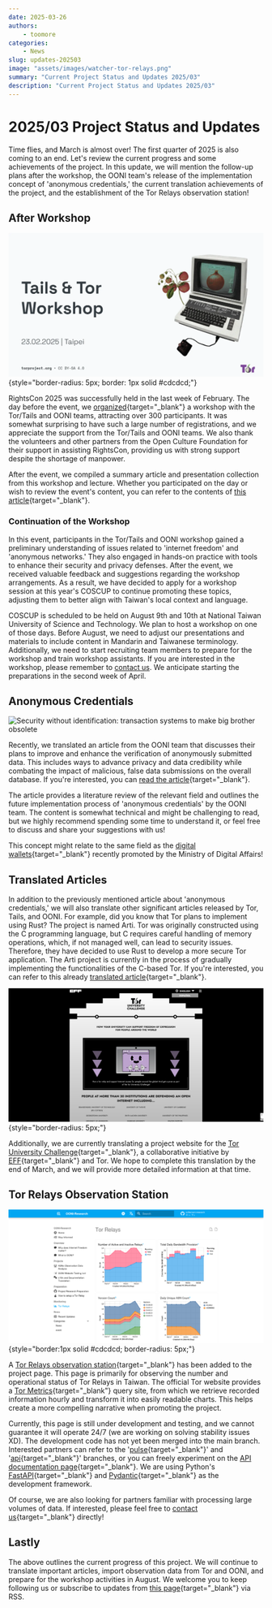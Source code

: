 ```yaml
---
date: 2025-03-26
authors:
    - toomore
categories:
    - News
slug: updates-202503
image: "assets/images/watcher-tor-relays.png"
summary: "Current Project Status and Updates 2025/03"
description: "Current Project Status and Updates 2025/03"
---
```

# 2025/03 Project Status and Updates

Time flies, and March is almost over! The first quarter of 2025 is also coming to an end. Let's review the current progress and some achievements of the project. In this update, we will mention the follow-up plans after the workshop, the OONI team's release of the implementation concept of 'anonymous credentials,' the current translation achievements of the project, and the establishment of the Tor Relays observation station!

<!-- more -->

## After Workshop

![](./assets/images/tor-tails-workshop-slide.webp){style="border-radius: 5px; border: 1px solid #cdcdcd;"}

RightsCon 2025 was successfully held in the last week of February. The day before the event, we [organized](./rightscon25-pre-event.md){target="_blank"} a workshop with the Tor/Tails and OONI teams, attracting over 300 participants. It was somewhat surprising to have such a large number of registrations, and we appreciate the support from the Tor/Tails and OONI teams. We also thank the volunteers and other partners from the Open Culture Foundation for their support in assisting RightsCon, providing us with strong support despite the shortage of manpower.

After the event, we compiled a summary article and presentation collection from this workshop and lecture. Whether you participated on the day or wish to review the event's content, you can refer to the contents of [this article](./rightscon25-tor-tails-ooni-after.md){target="_blank"}.

### Continuation of the Workshop

In this event, participants in the Tor/Tails and OONI workshop gained a preliminary understanding of issues related to 'internet freedom' and 'anonymous networks.' They also engaged in hands-on practice with tools to enhance their security and privacy defenses. After the event, we received valuable feedback and suggestions regarding the workshop arrangements. As a result, we have decided to apply for a workshop session at this year's COSCUP to continue promoting these topics, adjusting them to better align with Taiwan's local context and language.

COSCUP is scheduled to be held on August 9th and 10th at National Taiwan University of Science and Technology. We plan to host a workshop on one of those days. Before August, we need to adjust our presentations and materials to include content in Mandarin and Taiwanese terminology. Additionally, we need to start recruiting team members to prepare for the workshop and train workshop assistants. If you are interested in the workshop, please remember to [contact us](../../contact.md). We anticipate starting the preparations in the second week of April.

## Anonymous Credentials

![Security without identification: transaction systems to make big brother obsolete](https://ooni.org/post/2025-probe-security-without-identification/images/chaum.png)

Recently, we translated an article from the OONI team that discusses their plans to improve and enhance the verification of anonymously submitted data. This includes ways to advance privacy and data credibility while combating the impact of malicious, false data submissions on the overall database. If you're interested, you can [read the article](https://anoni.net/docs/blog/2025/03/2025-probe-security-without-identification/){target="_blank"}.

The article provides a literature review of the relevant field and outlines the future implementation process of 'anonymous credentials' by the OONI team. The content is somewhat technical and might be challenging to read, but we highly recommend spending some time to understand it, or feel free to discuss and share your suggestions with us!

This concept might relate to the same field as the [digital wallets](https://wallet.gov.tw/){target="_blank"} recently promoted by the Ministry of Digital Affairs!

## Translated Articles

In addition to the previously mentioned article about 'anonymous credentials,' we will also translate other significant articles released by Tor, Tails, and OONI. For example, did you know that Tor plans to implement using Rust? The project is named Arti. Tor was originally constructed using the C programming language, but C requires careful handling of memory operations, which, if not managed well, can lead to security issues. Therefore, they have decided to use Rust to develop a more secure Tor application. The Arti project is currently in the process of gradually implementing the functionalities of the C-based Tor. If you're interested, you can refer to this already [translated article](https://anoni.net/docs/blog/2025/03/arti_1_4_1_released/){target="_blank"}.

![EFF, Tor University](./assets/images/eff-tor-university.png){style="border-radius: 5px;"}

Additionally, we are currently translating a project website for the [Tor University Challenge](https://toruniversity.eff.org/){target="_blank"}, a collaborative initiative by [EFF](https://www.eff.org/){target="_blank"} and Tor. We hope to complete this translation by the end of March, and we will provide more detailed information at that time.

## Tor Relays Observation Station

![Tor Relays Observation Station](./assets/images/watcher-tor-relays.png){style="border:1px solid #cdcdcd; border-radius: 5px;"}

A [Tor Relays observation station](../../watcher-tor-relays.md){target="_blank"} has been added to the project page. This page is primarily for observing the number and operational status of Tor Relays in Taiwan. The official Tor website provides a [Tor Metrics](https://metrics.torproject.org/){target="_blank"} query site, from which we retrieve recorded information hourly and transform it into easily readable charts. This helps create a more compelling narrative when promoting the project.

Currently, this page is still under development and testing, and we cannot guarantee it will operate 24/7 (we are working on solving stability issues XD). The development code has not yet been merged into the main branch. Interested partners can refer to the '[pulse](https://github.com/anoni-net/docs/compare/main...pulse?expand=1){target="_blank"}' and '[api](https://github.com/anoni-net/docs/compare/main...api?expand=1){target="_blank"}' branches, or you can freely experiment on the [API documentation page](https://anoni.net/api/readme){target="_blank"}. We are using Python's [FastAPI](https://fastapi.tiangolo.com/){target="_blank"} and [Pydantic](https://docs.pydantic.dev/latest/){target="_blank"} as the development framework.

Of course, we are also looking for partners familiar with processing large volumes of data. If interested, please feel free to [contact us](../../contact.md){target="_blank"} directly!

## Lastly

The above outlines the current progress of this project. We will continue to translate important articles, import observation data from Tor and OONI, and prepare for the workshop activities in August. We welcome you to keep following us or subscribe to updates from [this page](../index.md){target="_blank"} via RSS.
